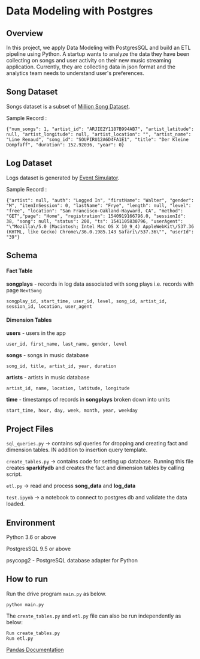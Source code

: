 
# Data Modeling with Postgres

## **Overview**
In this project, we apply Data Modeling with PostgresSQL and build an ETL pipeline using Python. A startup wants to analyze the data they have been collecting on songs and user activity on their new music streaming application. Currently, they are collecting data in json format and the analytics team needs to understand user's preferences.


## **Song Dataset**
Songs dataset is a subset of [Million Song Dataset](http://millionsongdataset.com/).

Sample Record :
```
{"num_songs": 1, "artist_id": "ARJIE2Y1187B994AB7", "artist_latitude": null, "artist_longitude": null, "artist_location": "", "artist_name": "Line Renaud", "song_id": "SOUPIRU12A6D4FA1E1", "title": "Der Kleine Dompfaff", "duration": 152.92036, "year": 0}
```

## **Log Dataset**
Logs dataset is generated by [Event Simulator](https://github.com/Interana/eventsim).

Sample Record :
```
{"artist": null, "auth": "Logged In", "firstName": "Walter", "gender": "M", "itemInSession": 0, "lastName": "Frye", "length": null, "level": "free", "location": "San Francisco-Oakland-Hayward, CA", "method": "GET","page": "Home", "registration": 1540919166796.0, "sessionId": 38, "song": null, "status": 200, "ts": 1541105830796, "userAgent": "\"Mozilla\/5.0 (Macintosh; Intel Mac OS X 10_9_4) AppleWebKit\/537.36 (KHTML, like Gecko) Chrome\/36.0.1985.143 Safari\/537.36\"", "userId": "39"}
```


## Schema

#### Fact Table
**songplays** - records in log data associated with song plays i.e. records with page `NextSong`

```
songplay_id, start_time, user_id, level, song_id, artist_id, session_id, location, user_agent
```

#### Dimension Tables
**users**  - users in the app
```
user_id, first_name, last_name, gender, level
```
**songs**  - songs in music database
```
song_id, title, artist_id, year, duration
```
**artists**  - artists in music database
```
artist_id, name, location, latitude, longitude
```
**time**  - timestamps of records in  **songplays**  broken down into units
```
start_time, hour, day, week, month, year, weekday
```

## Project Files

```sql_queries.py``` -> contains sql queries for dropping and  creating fact and dimension tables. IN addition to insertion query template.

```create_tables.py``` -> contains code for setting up database. Running this file creates **sparkifydb** and creates the fact and dimension tables by calling  script.

```etl.py``` -> read and process **song_data** and **log_data**

```test.ipynb``` -> a notebook to connect to postgres db and validate the data loaded.

## Environment
Python 3.6 or above

PostgresSQL 9.5 or above

psycopg2 - PostgreSQL database adapter for Python


## How to run

Run the drive program ```main.py``` as below.
```
python main.py
```

The ```create_tables.py``` and ```etl.py``` file can also be run independently as below:
```
Run create_tables.py
Run etl.py 
```


[Pandas Documentation](https://pandas.pydata.org/pandas-docs/stable/)
